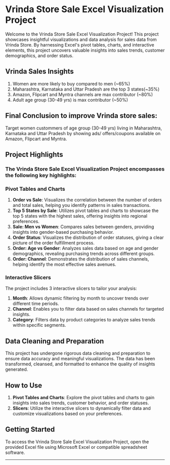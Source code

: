 # Vrinda Store Sale Excel Visualization Project

Welcome to the Vrinda Store Sale Excel Visualization Project! This project showcases insightful visualizations and data analysis for sales data from Vrinda Store. By harnessing Excel's pivot tables, charts, and interactive elements, this project uncovers valuable insights into sales trends, customer demographics, and order status.

## Vrinda Sales Insights

1. Women are more likely to buy compared to men (~65%)
2. Maharashtra, Karnataka and Uttar Pradesh are the top 3 states(~35%)
3. Amazon, Flipcart and Myntra channels are max contributor (~80%)
4. Adult age group (30-49 yrs) is max contributor (~50%)

## Final Conclusion to improve Vrinda store sales:

Target women custommers of age group (30-49 yrs) living in Maharashtra, Karnataka and Uttar Pradesh by showing ads/ offers/coupons available on Amazon, Flipcart and Myntra.
## Project Highlights

### The Vrinda Store Sale Excel Visualization Project encompasses the following key highlights:

### Pivot Tables and Charts

1. **Order vs Sale**: Visualizes the correlation between the number of orders and total sales, helping you identify patterns in sales transactions.
2. **Top 5 States by Sale**: Utilizes pivot tables and charts to showcase the top 5 states with the highest sales, offering insights into regional preferences.
3. **Sale: Men vs Women**: Compares sales between genders, providing insights into gender-based purchasing behavior.
4. **Order Status**: Visualizes the distribution of order statuses, giving a clear picture of the order fulfillment process.
5. **Order: Age vs Gender**: Analyzes sales data based on age and gender demographics, revealing purchasing trends across different groups.
6. **Order: Channel**: Demonstrates the distribution of sales channels, helping identify the most effective sales avenues.

### Interactive Slicers

The project includes 3 interactive slicers to tailor your analysis:

1. **Month**: Allows dynamic filtering by month to uncover trends over different time periods.
2. **Channel**: Enables you to filter data based on sales channels for targeted insights.
3. **Category**: Filters data by product categories to analyze sales trends within specific segments.

## Data Cleaning and Preparation

This project has undergone rigorous data cleaning and preparation to ensure data accuracy and meaningful visualizations. The data has been transformed, cleansed, and formatted to enhance the quality of insights generated.

## How to Use

1. **Pivot Tables and Charts**: Explore the pivot tables and charts to gain insights into sales trends, customer behavior, and order statuses.
2. **Slicers**: Utilize the interactive slicers to dynamically filter data and customize visualizations based on your preferences.

## Getting Started

To access the Vrinda Store Sale Excel Visualization Project, open the provided Excel file using Microsoft Excel or compatible spreadsheet software.

---
